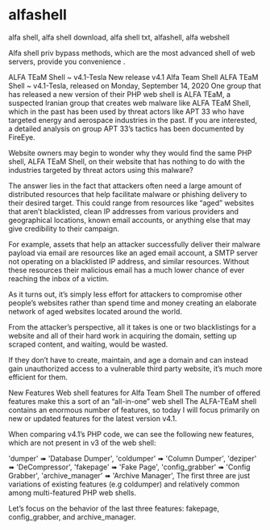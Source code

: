 # alfashell
alfa shell, alfa shell download, alfa shell txt, alfashell, alfa webshell


Alfa shell priv bypass methods, which are the most advanced shell of web servers, provide you convenience .

ALFA TEaM Shell ~ v4.1-Tesla
New release v4.1 Alfa Team Shell
ALFA TEaM Shell ~ v4.1-Tesla, released on Monday, September 14, 2020
One group that has released a new version of their PHP web shell is ALFA TEaM, a suspected Iranian group that creates web malware like ALFA TEaM Shell, which in the past has been used by threat actors like APT 33 who have targeted energy and aerospace industries in the past. If you are interested, a detailed analysis on group APT 33’s tactics has been documented by FireEye.

Website owners may begin to wonder why they would find the same PHP shell, ALFA TEaM Shell, on their website that has nothing to do with the industries targeted by threat actors using this malware?

The answer lies in the fact that attackers often need a large amount of distributed resources that help facilitate malware or phishing delivery to their desired target. This could range from resources like “aged” websites that aren’t blacklisted, clean IP addresses from various providers and geographical locations, known email accounts, or anything else that may give credibility to their campaign.

For example, assets that help an attacker successfully deliver their malware payload via email are resources like an aged email account, a SMTP server not operating on a blacklisted IP address, and similar resources. Without these resources their malicious email has a much lower chance of ever reaching the inbox of a victim.

As it turns out, it’s simply less effort for attackers to compromise other people’s websites rather than spend time and money creating an elaborate network of aged websites located around the world.

From the attacker’s perspective, all it takes is one or two blacklistings for a website and all of their hard work in acquiring the domain, setting up scraped content, and waiting, would be wasted.

If they don’t have to create, maintain, and age a domain and can instead gain unauthorized access to a vulnerable third party website, it’s much more efficient for them.

New Features
Web shell features for Alfa Team Shell
The number of offered features make this a sort of an “all-in-one” web shell
The ALFA-TEaM shell contains an enormous number of features, so today I will focus primarily on new or updated features for the latest version v4.1.

When comparing v4.1’s PHP code, we can see the following new features, which are not present in v3 of the web shell:

'dumper'    ➠    'Database Dumper',
'coldumper'    ➠    'Column Dumper',
'deziper'    ➠    'DeCompressor',
'fakepage'    ➠    'Fake Page',
'config_grabber'    ➠    'Config Grabber',
'archive_manager'    ➠    'Archive Manager',
The first three are just variations of existing features (e.g coldumper) and relatively common among multi-featured PHP web shells.

Let’s focus on the behavior of the last three features: fakepage, config_grabber, and archive_manager.

